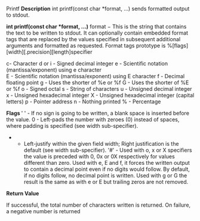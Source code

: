 <hi>Printf</h1>
<strong>Description</strong>
int printf(const char *format, ...) sends formatted output to stdout.

<strong>int printf(const char *format, ...)</strong>
format − This is the string that contains the text to be written to stdout. It can optionally contain embedded format tags that are replaced by the values specified in subsequent additional arguments and formatted as requested. Format tags prototype is %[flags][width][.precision][length]specifier

c- Character
d or i - Signed decimal integer
e - Scientific notation (mantissa/exponent) using e character	
E - Scientific notation (mantissa/exponent) using E character
f - Decimal floating point
g - Uses the shorter of %e or %f
G - Uses the shorter of %E or %f
o - Signed octal
s - String of characters
u - Unsigned decimal integer
x - Unsigned hexadecimal integer
X - Unsigned hexadecimal integer (capital letters)
p - Pointer address
n - Nothing printed
% - Percentage

<strong>Flags </strong>
' ' -  If no sign is going to be written, a blank space is inserted before the value.
0   - Left-pads the number with zeroes (0) instead of spaces, where padding is specified (see width sub-specifier).
-   - Left-justify within the given field width; Right justification is the default (see width sub-specifier).
'#'   - Used with o, x or X specifiers the value is preceded with 0, 0x or 0X respectively for values different than zero. Used with e, E and f, it forces the written output to contain a decimal point even if no digits would follow. By default, if no digits follow, no decimal point is written. Used with g or G the result is the same as with e or E but trailing zeros are not removed.

<strong>Return Value</strong>

If successful, the total number of characters written is returned. On failure, a negative number is returned
